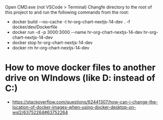 Open CMD.exe (not VSCode > Terminal)
Changfe directory to the root of this project to and run the following commands from the root:

- docker build --no-cache -t hr-org-chart-nextjs-14-dev . -f docker/dev/Dockerfile
- docker run -d -p 3000:3000 --name hr-org-chart-nextjs-14-dev hr-org-chart-nextjs-14-dev
- docker stop hr-org-chart-nextjs-14-dev
- docker rm hr-org-chart-nextjs-14-dev

# How to move docker files to another drive on WIndows (like D: instead of C:)

- https://stackoverflow.com/questions/62441307/how-can-i-change-the-location-of-docker-images-when-using-docker-desktop-on-wsl2/63752264#63752264
